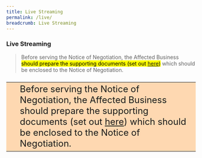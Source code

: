 ```yaml
---
title: Live Streaming
permalink: /live/
breadcrumb: Live Streaming
---
```

### **Live Streaming**

<!--<iframe width="803" height="451" src="https://www.youtube.com/embed/tda0GLO9WtQ?rel=0&autoplay=1" frameborder="0" allow="accelerometer; autoplay; encrypted-media; gyroscope; picture-in-picture" allowfullscreen></iframe>-->


> Before serving the Notice of Negotiation, the Affected Business <mark>should prepare the supporting documents (set out <a href="https://go.gov.sg/re-align-eligibility-supportingdocs">here</a>)</mark> which should be enclosed to the Notice of Negotiation.

<style>
table { background-color: #fed8b1; font-size: 24px;}
tr {  }
td {  }  
  
</style>

<table>
<tr>
<td> </td>
<td>Before serving the Notice of Negotiation, the Affected Business should prepare the supporting documents (set out <a href="https://go.gov.sg/re-align-eligibility-supportingdocs">here</a>) which should be enclosed to the Notice of Negotiation.</td>
</tr>
</table>

